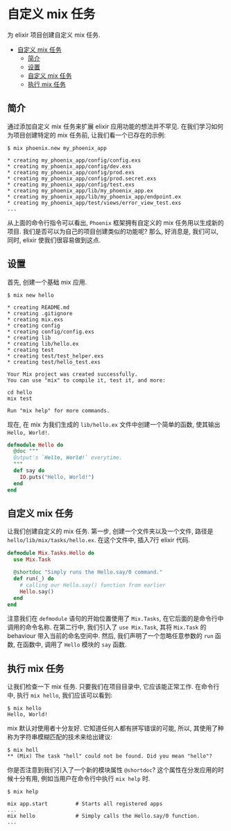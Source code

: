 # 自定义 mix 任务
为 elixir 项目创建自定义 mix 任务.

<!-- TOC -->

- [自定义 mix 任务](#%E8%87%AA%E5%AE%9A%E4%B9%89-mix-%E4%BB%BB%E5%8A%A1)
    - [简介](#%E7%AE%80%E4%BB%8B)
    - [设置](#%E8%AE%BE%E7%BD%AE)
    - [自定义 mix 任务](#%E8%87%AA%E5%AE%9A%E4%B9%89-mix-%E4%BB%BB%E5%8A%A1)
    - [执行 mix 任务](#%E6%89%A7%E8%A1%8C-mix-%E4%BB%BB%E5%8A%A1)

<!-- /TOC -->

## 简介
通过添加自定义 mix 任务来扩展 elixir 应用功能的想法并不罕见. 在我们学习如何为项目创建特定的 mix 任务前, 让我们看一个已存在的示例:
```shell
$ mix phoenix.new my_phoenix_app

* creating my_phoenix_app/config/config.exs
* creating my_phoenix_app/config/dev.exs
* creating my_phoenix_app/config/prod.exs
* creating my_phoenix_app/config/prod.secret.exs
* creating my_phoenix_app/config/test.exs
* creating my_phoenix_app/lib/my_phoenix_app.ex
* creating my_phoenix_app/lib/my_phoenix_app/endpoint.ex
* creating my_phoenix_app/test/views/error_view_test.exs
...
```

从上面的命令行指令可以看出, `Phoenix` 框架拥有自定义的 mix 任务用以生成新的项目. 我们是否可以为自己的项目创建类似的功能呢? 那么, 好消息是, 我们可以, 同时, elixir 使我们很容易做到这点.

## 设置
首先, 创建一个基础 mix 应用.
```shell
$ mix new hello

* creating README.md
* creating .gitignore
* creating mix.exs
* creating config
* creating config/config.exs
* creating lib
* creating lib/hello.ex
* creating test
* creating test/test_helper.exs
* creating test/hello_test.exs

Your Mix project was created successfully.
You can use "mix" to compile it, test it, and more:

cd hello
mix test

Run "mix help" for more commands.
```

现在, 在 mix 为我们生成的 `lib/hello.ex` 文件中创建一个简单的函数, 使其输出 `Hello, World!`.
```elixir
defmodule Hello do
  @doc """
  Output's `Hello, World!` everytime.
  """
  def say do
    IO.puts("Hello, World!")
  end
end
```

## 自定义 mix 任务
让我们创建自定义的 mix 任务. 第一步, 创建一个文件夹以及一个文件, 路径是 `hello/lib/mix/tasks/hello.ex`. 在这个文件中, 插入7行 elixir 代码.
```elixir
defmodule Mix.Tasks.Hello do
  use Mix.Task

  @shortdoc "Simply runs the Hello.say/0 command."
  def run(_) do
    # calling our Hello.say() function from earlier
    Hello.say()
  end
end
```

注意我们在 `defmodule` 语句的开始位置使用了 `Mix.Tasks`, 在它后面的是命令行中调用的命令名称. 在第二行中, 我们引入了 `use Mix.Task`, 其将 `Mix.Task` 的 behaviour 带入当前的命名空间中. 然后, 我们声明了一个忽略任意参数的 `run` 函数, 在函数中, 调用了 `Hello` 模块的 `say` 函数.

## 执行 mix 任务
让我们检查一下 mix 任务. 只要我们在项目目录中, 它应该能正常工作. 在命令行中, 执行 `mix hello`, 我们应该可以看到:
```shell
$ mix hello
Hello, World!
```

mix 默认对使用者十分友好. 它知道任何人都有拼写错误的可能, 所以, 其使用了种称为字符串模糊匹配的技术来给出建议:
```shell
$ mix hell
** (Mix) The task "hell" could not be found. Did you mean "hello"?
```

你是否注意到我们引入了一个新的模块属性 `@shortdoc`? 这个属性在分发应用的时候十分有用, 例如当用户在命令行中执行 `mix help` 时.
```shell
$ mix help

mix app.start         # Starts all registered apps
...
mix hello             # Simply calls the Hello.say/0 function.
...
```